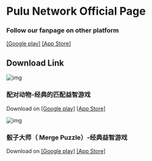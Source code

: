 # Pulu Network Official Page

### Follow our fanpage on other platform
[[Google play]](https://play.google.com/store/apps/dev?id=5233851887688172838) [[App Store]](https://apps.apple.com/us/developer/id1570422966)

## Download Link
![img](https://gkismet.github.io/img/48_s.png)	
### 配对动物-经典的匹配益智游戏
Download on [[Google play]](https://play.google.com/store/apps/details?id=com.block.match3d.puzzlegame) [[App Store]](https://apps.apple.com/app/id1610846682)

![img](https://gkismet.github.io/img/16_s.png)	
### 骰子大师（ Merge Puzzle）-经典益智游戏
Download on [[Google play]](https://play.google.com/store/apps/details?id=com.dicedom.dicemerge.puzzlegame) [[App Store]](https://apps.apple.com/app/id1592798941)

